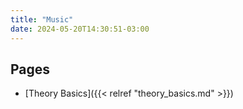 ```yaml
---
title: "Music"
date: 2024-05-20T14:30:51-03:00
---
```


## Pages

- [Theory Basics]({{< relref "theory_basics.md" >}})
